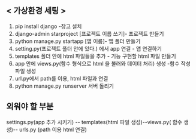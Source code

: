 ## < 가상환경 세팅 >
1. pip install django -장고 설치 
2. django-admin starproject [프로젝트 이름 쓰기]- 프로젝트 만들기 
3. python manage.py startapp [앱 이름]- 앱 폴더 만들기 
4. setting.py(프로젝트 폴더 안에 있다.) 에서 app 연결 - 앱 연결하기 
5. templates 폴더 안에 html 파일들을 추가 - 기능 구현할 html 파일 만들기 
6.  app 안에 views.py(함수 형식으로 html 을 불러와 데이터 처리) 생성 -함수 작성 파일 생성 
7. url.py에서 path를 이용, html 파일과 연결
8. python manage.py runserver 서버 돌리기 

## 외워야 할 부분
settings.py(app 추가 시키기) -- templates(html 파일 생성)--views.py( 함수 생성)-- urls.py (path 이용 html 연결) 
